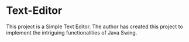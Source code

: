 # Text-Editor
This project is a Simple Text Editor. The author has created this project to implement the intriguing functionalities of Java Swing. 
